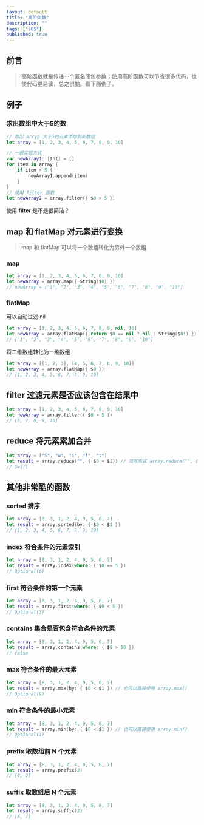 ```yaml
---
layout: default
title: "高阶函数"
description: ""
tags: ["iOS"]
published: true
---
```


## 前言

> 高阶函数就是传递一个匿名闭包参数；使用高阶函数可以节省很多代码，也使代码更易读，总之很酷。看下面例子。

## 例子

### 求出数组中大于5的数

```swift
// 取出 arrya 大于5的元素添加到新数组
let array = [1, 2, 3, 4, 5, 6, 7, 8, 9, 10]

// 一般实现方式
var newArray1: [Int] = []
for item in array {
    if item > 5 {
        newArray1.append(item)
    }
}
// 使用 filter 函数
let newArray2 = array.filter({ $0 > 5 })
```

使用 **filter** 是不是很简洁？

## map 和 flatMap 对元素进行变换

> map 和 flatMap 可以将一个数组转化为另外一个数组

### map

```swift
let array = [1, 2, 3, 4, 5, 6, 7, 8, 9, 10]
let newArray = array.map({ String($0) })
// newArray = ["1", "2", "3", "4", "5", "6", "7", "8", "9", "10"]
```

### flatMap

可以自动过滤 nil

```swift
let array = [1, 2, 3, 4, 5, 6, 7, 8, 9, nil, 10]
let newArray = array.flatMap({ return $0 == nil ? nil : String($0!) })
// ["1", "2", "3", "4", "5", "6", "7", "8", "9", "10"]
```

将二维数组转化为一维数组

```swift
let array = [[1, 2, 3], [4, 5, 6, 7, 8, 9, 10]]
let newArray = array.flatMap({ $0 })
// [1, 2, 3, 4, 5, 6, 7, 8, 9, 10]
```

## filter 过滤元素是否应该包含在结果中

```swift
let array = [1, 2, 3, 4, 5, 6, 7, 8, 9, 10]
let newArray = array.filter({ $0 > 5 })
// [6, 7, 8, 9, 10]
```

## reduce 将元素累加合并

```swift
let array = ["S", "w", "i", "f", "t"]
let result = array.reduce("", { $0 + $1}) // 简写形式 array.reduce("", { + })
// Swift
```

## 其他非常酷的函数

### sorted 排序

```swift
let array = [8, 3, 1, 2, 4, 9, 5, 6, 7]
let result = array.sorted(by: { $0 < $1 })
// [1, 2, 3, 4, 5, 6, 7, 8, 9, 10]
```

### index 符合条件的元素索引

```swift
let array = [8, 3, 1, 2, 4, 9, 5, 6, 7]
let result = array.index(where: { $0 == 5 })
// Optional(6)
```

### first 符合条件的第一个元素

```swift
let array = [8, 3, 1, 2, 4, 9, 5, 6, 7]
let result = array.first(where: { $0 < 5 })
// Optional(3)
```

### contains 集合是否包含符合条件的元素

```swift
let array = [8, 3, 1, 2, 4, 9, 5, 6, 7]
let result = array.contains(where: { $0 > 10 })
// false
```

### max 符合条件的最大元素

```swift
let array = [8, 3, 1, 2, 4, 9, 5, 6, 7]
let result = array.max(by: { $0 < $1 }) // 也可以直接使用 array.max()
// Optional(9)
```

### min 符合条件的最小元素

```swift
let array = [8, 3, 1, 2, 4, 9, 5, 6, 7]
let result = array.min(by: { $0 < $1 }) // 也可以直接使用 array.min()
// Optional(1)
```

### prefix 取数组前 N 个元素

```swift
let array = [8, 3, 1, 2, 4, 9, 5, 6, 7]
let result = array.prefix(2)
// [8, 3]
```

### suffix 取数组后 N 个元素

```swift
let array = [8, 3, 1, 2, 4, 9, 5, 6, 7]
let result = array.suffix(2)
// [6, 7]
```
